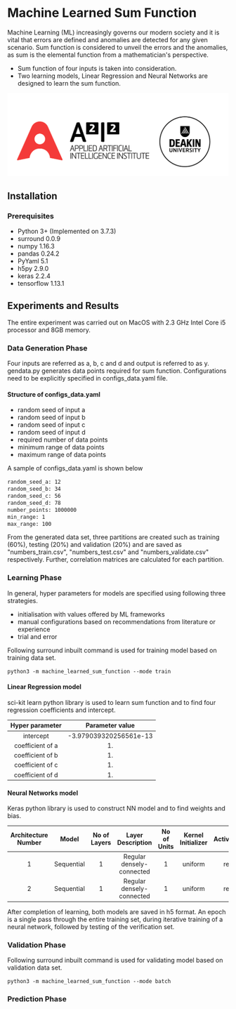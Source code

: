 # Machine Learned Sum Function

Machine Learning (ML) increasingly governs our modern society and it is vital that errors are defined and anomalies are detected for any given scenario. 
Sum function is considered to unveil the errors and the anomalies, as sum is the elemental function from a mathematician's perspective.

* Sum function of four inputs is taken into consideration.
* Two learning models, Linear Regression and Neural Networks are designed to learn the sum function.

![alt text](common/logo.png "Logo")

## Installation

### Prerequisites
* Python 3+ (Implemented on 3.7.3)
* surround 0.0.9
* numpy 1.16.3
* pandas 0.24.2
* PyYaml 5.1
* h5py 2.9.0
* keras 2.2.4
* tensorflow 1.13.1

## Experiments and Results
The entire experiment was carried out on MacOS with 2.3 GHz Intel Core i5 processor and 8GB memory.

### Data Generation Phase
Four inputs are referred as a, b, c and d and output is referred to as y.
gendata.py generates data points required for sum function. Configurations need to be explicitly specified in configs_data.yaml file.
#### Structure of configs_data.yaml
* random seed of input a
* random seed of input b
* random seed of input c
* random seed of input d
* required number of data points
* minimum range of data points
* maximum range of data points

A sample of configs_data.yaml is shown below
```
random_seed_a: 12
random_seed_b: 34
random_seed_c: 56
random_seed_d: 78
number_points: 1000000
min_range: 1
max_range: 100
```
From the generated data set, three partitions are created such as training (60%), testing (20%) and validation (20%) and are saved as "numbers_train.csv", "numbers_test.csv" and "numbers_validate.csv" respectively.
Further, correlation matrices are calculated for each partition. 

### Learning Phase
In general, hyper parameters for models are specified using following three strategies.
* initialisation with values offered by ML frameworks
* manual configurations based on recommendations from literature or experience
* trial and error

Following surround inbuilt command is used for training model based on training data set. 
```
python3 -m machine_learned_sum_function --mode train
```
#### Linear Regression model 
sci-kit learn python library is used to learn sum function and to find four regression coefficients and intercept.

|Hyper parameter                |Parameter value         | 
|:-----------------------------:|:---------------------: |
|intercept                      | -3.979039320256561e-13 |
|coefficient of a               |   1.                   |
|coefficient of b               |   1.                   |
|coefficient of c               |   1.                   |
|coefficient of d               |   1.                   |

#### Neural Networks model
Keras python library is used to construct NN model and to find weights and bias.

|Architecture Number |Model     |No of Layers  |Layer Description           |No of Units|Kernel Initializer|Activation|Optimizer|Learning Rate|
|:-----------------:|:-----:    |:-----------: |:-----------------:         |:---------:|:----------------:|:--------:|:-------:|:-----------:| 
|1                   |Sequential| 1            |Regular densely-connected   |    1      |uniform           |  relu    | SGD     | 0.01        |
|2                   |Sequential| 1            |Regular densely-connected   |    1      |uniform           |  relu    | SGD     | 0.001       |

After completion of learning, both models are saved in h5 format. An epoch is a single pass through the entire training set, during iterative training of a neural network, followed by testing of the verification set.


### Validation Phase
Following surround inbuilt command is used for validating model based on validation data set.
```
python3 -m machine_learned_sum_function --mode batch
```

### Prediction Phase